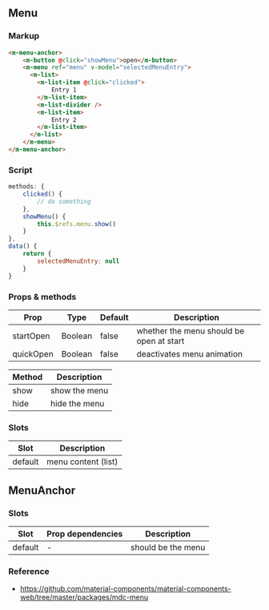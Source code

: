 ## Menu

### Markup

```html
<m-menu-anchor>
    <m-button @click="showMenu">open</m-button>
    <m-menu ref="menu" v-model="selectedMenuEntry">
      <m-list>
        <m-list-item @click="clicked">
            Entry 1
        </m-list-item>
        <m-list-divider />
        <m-list-item>
            Entry 2
        </m-list-item>
      </m-list>
    </m-menu>
</m-menu-anchor>
```

### Script

```javascript
methods: {
    clicked() {
        // do something
    },
    showMenu() {
        this.$refs.menu.show()
    }
},
data() {
    return {
        selectedMenuEntry: null
    }
}

```

### Props & methods

| Prop | Type | Default | Description |
|------|------|---------|-------------|
| startOpen | Boolean | false | whether the menu should be open at start |
| quickOpen | Boolean | false | deactivates menu animation |

| Method | Description |
|--------|-------------|
| show | show the menu |
| hide | hide the menu |

### Slots

| Slot |  Description |
|------|-------------|
| default | menu content (list) |

## MenuAnchor

### Slots

| Slot | Prop dependencies | Description |
|------|-------------------|-------------|
| default | - | should be the menu |

### Reference

- https://github.com/material-components/material-components-web/tree/master/packages/mdc-menu